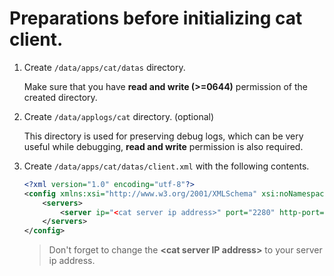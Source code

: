 # Preparations before initializing cat client.

1. Create `/data/apps/cat/datas` directory.

    Make sure that you have **read and write (>=0644)** permission of the created directory.

2. Create `/data/applogs/cat` directory. (optional)

    This directory is used for preserving debug logs, which can be very useful while debugging, **read and write** permission is also required.

3. Create `/data/apps/cat/datas/client.xml` with the following contents.

    ```xml
    <?xml version="1.0" encoding="utf-8"?>
    <config xmlns:xsi="http://www.w3.org/2001/XMLSchema" xsi:noNamespaceSchemaLocation="config.xsd">
        <servers>
            <server ip="<cat server ip address>" port="2280" http-port="8080" />
        </servers>
    </config>
    ```

    > Don't forget to change the **\<cat server IP address\>** to your server ip address.
